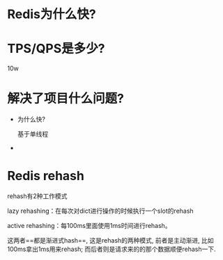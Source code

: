 # Redis为什么快? 

# TPS/QPS是多少? 

10w

# 解决了项目什么问题?

- 为什么快? 

  基于单线程

- 

# Redis rehash

rehash有2种工作模式

lazy rehashing：在每次对dict进行操作的时候执行一个slot的rehash

active rehashing：每100ms里面使用1ms时间进行rehash。

这两者==都是渐进式hash==, 这是rehash的两种模式, 
前者是主动渐进, 比如100ms拿出1ms用来rehash; 
而后者则是请求来的的那个数据顺便rehash一下.

